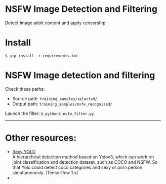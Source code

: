 # NSFW Image Detection and Filtering
Detect image adult content and apply censorship 

# Install
`$ pip install -r requirements.txt`


# NSFW Image detection and filtering

Check these paths:
* Source path: `training_samples/selected/`
* Output path: `training_samples/nsfw_recognized/`

Launch the filter:
`$ python3 nsfw_filter.py`

___

# Other resources:
* [Sexy YOLO](https://github.com/algernonx/SexyYolo)<br>
  A hierarchical detection method based on Yolov3, which can work on joint classification and detection dataset, such as COCO and NSFW. So that Yolo could detect coco categories and sexy or porn person simultaneously. (Tensorflow 1.x)
* 
